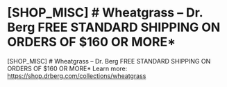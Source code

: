 # [SHOP_MISC] # Wheatgrass – Dr. Berg FREE STANDARD SHIPPING ON ORDERS OF $160 OR MORE\*

[SHOP_MISC] # Wheatgrass – Dr. Berg FREE STANDARD SHIPPING ON ORDERS OF $160 OR MORE\*
Learn more: https://shop.drberg.com/collections/wheatgrass
